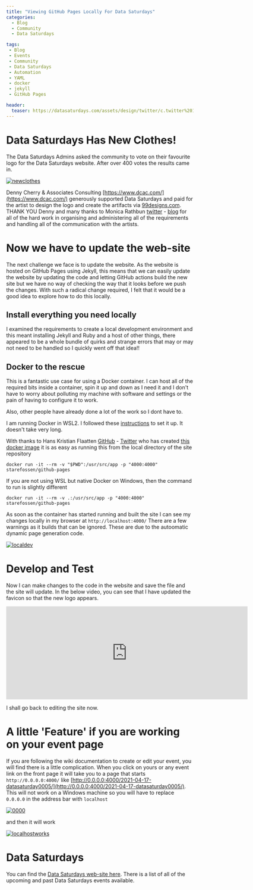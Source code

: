 ```yaml
---
title: "Viewing GitHub Pages Locally For Data Saturdays"
categories:
  - Blog
  - Community
  - Data Saturdays

tags:
 - Blog
 - Events
 - Community
 - Data Saturdays
 - Automation
 - YAML
 - docker
 - jekyll
 - GitHub Pages

header:
  teaser: https://datasaturdays.com/assets/design/twitter/c.twitter%201r.png
---
```


# Data Saturdays Has New Clothes!

The Data Saturdays Admins asked the community to vote on their favourite logo for the Data Saturdays website. After over 400 votes the results came in.

[![newclothes](https://blog.robsewell.com//assets/uploads/2021/newdatasaturdayclothes.jpg)](https://twitter.com/datasaturdays/status/1380152923498352644)

Denny Cherry & Associates Consulting [https://www.dcac.com/](https://www.dcac.com/) generously supported Data Saturdays and paid for the artist to design the logo and create the artifacts via [99designs.com](https://99designs.com). THANK YOU Denny and many thanks to Monica Rathbun [twitter](https://twitter.com/SQLEspresso) - [blog](https://sqlespresso.com/) for all of the hard work in organising and administering all of the requirements and handling all of the communication with the artists.

# Now we have to update the web-site

The next challenge we face is to update the website. As the website is hosted on GitHub Pages using Jekyll, this means that we can easily update the website by updating the code and letting GitHub actions build the new site but we have no way of checking the way that it looks before we push the changes. With such a radical change required, I felt that it would be a good idea to explore how to do this locally.

## Install everything you need locally

I examined the requirements to create a local development environment and this meant installing Jekyll and Ruby and a host of other things, there appeared to be a whole bundle of quirks and strange errors that may or may not need to be handled so I quickly went off that idea!!  

## Docker to the rescue

This is a fantastic use case for using a Docker container. I can host all of the required bits inside a container, spin it up and down as I need it and I don't have to worry about polluting my machine with software and settings or the pain of having to configure it to work.  

Also, other people have already done a lot of the work so I dont have to.  

I am running Docker in WSL2. I followed these [instructions](https://code.visualstudio.com/blogs/2020/03/02/docker-in-wsl2) to set it up. It doesn't take very long.

With thanks to Hans Kristian Flaatten [GitHub](https://github.com/Starefossen) - [Twitter](https://twitter.com/Starefossen) who has created [this docker image](https://github.com/Starefossen/docker-github-pages) it is as easy as running this from the local directory of the site repository

````
docker run -it --rm -v "$PWD":/usr/src/app -p "4000:4000" starefossen/github-pages
````

If you are not using WSL but native Docker on Windows, then the command to run is slightly different

````
docker run -it --rm -v .:/usr/src/app -p "4000:4000" starefossen/github-pages
````

As soon as the container has started running and built the site I can see my changes locally in my browser at `http://localhost:4000/` There are a few warnings as it builds that can be ignored. These are due to the autoomatic dynamic page generation code.

[![localdev](https://blog.robsewell.com//assets/uploads/2021/localdev.jpg)](https://blog.robsewell.com//assets/uploads/2021/localdev.jpg)

# Develop and Test

Now I can make changes to the code in the website and save the file and the site will update. In the below video, you can see that I have updated the favicon so that the new logo appears.

<iframe width="650" height="250" src="https://blog.robsewell.com/assets/uploads/2021/livedevelop.mp4" frameborder="0" allowfullscreen></iframe>   

I shall go back to editing the site now.

# A little 'Feature' if you are working on your event page

If you are following the wiki documentation to create or edit your event, you will find there is a little complication. When you click on yours or any event link on the front page it will take you to a page that starts `http://0.0.0.0:4000/` like [http://0.0.0.0:4000/2021-04-17-datasaturday0005/](http://0.0.0.0:4000/2021-04-17-datasaturday0005/). This will not work on a Windows machine so you will have to replace `0.0.0.0` in the address bar with `localhost`

[![0000](https://blog.robsewell.com/assets/uploads/2021/0000.jpg)](https://blog.robsewell.com/assets/uploads/2021/0000.jpg)

and then it will work

[![localhostworks](https://blog.robsewell.com/assets/uploads/2021/localhostworks.jpg)](https://blog.robsewell.com/assets/uploads/2021/localhostworks.jpg)

# Data Saturdays

You can find the [Data Saturdays web-site here](https://datasaturdays.com). There is a list of all of the upcoming and past Data Saturdays events available.